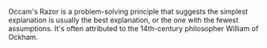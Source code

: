 Occam's Razor is a problem-solving principle that suggests the simplest explanation is usually the best explanation, or the one with the fewest assumptions. It's often attributed to the 14th-century philosopher William of Ockham.